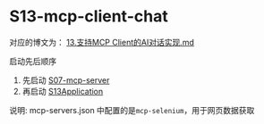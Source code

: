 # S13-mcp-client-chat

对应的博文为： [13.支持MCP Client的AI对话实现.md](../docs/13.支持MCP%20Client的AI对话实现.md)

启动先后顺序

1. 先启动 [S07-mcp-server](../S07-mcp-server)
2. 再启动 [S13Application](src/main/java/com/git/hui/springai/app/S13Application.java)

说明: mcp-servers.json 中配置的是`mcp-selenium`，用于网页数据获取